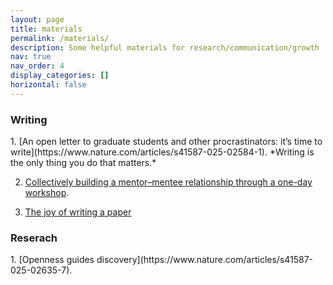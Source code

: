 ```yaml
---
layout: page
title: materials
permalink: /materials/
description: Some helpful materials for research/communication/growth
nav: true
nav_order: 4
display_categories: []
horizontal: false
---
```



<h3>Writing</h3>
1. [An open letter to graduate students and other procrastinators: it’s time to write](https://www.nature.com/articles/s41587-025-02584-1). 
    *Writing is the only thing you do that matters.*

2. [Collectively building a mentor–mentee relationship through a one-day workshop](https://www.nature.com/articles/s41587-023-02056-4). 

3. [The joy of writing a paper](https://publications.ersnet.org/content/breathe/4/3/224)

<h3>Reserach</h3>
1. [Openness guides discovery](https://www.nature.com/articles/s41587-025-02635-7).
